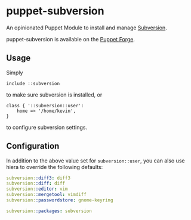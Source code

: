 # puppet-subversion

An opinionated Puppet Module to install and manage
[Subversion](https://subversion.apache.org/).

puppet-subversion is available on the
[Puppet Forge](https://forge.puppetlabs.com/thekevjames/subversion).

## Usage

Simply

```puppet
include ::subversion
```

to make sure subversion is installed, or

```puppet
class { '::subversion::user':
    home => '/home/kevin',
}
```

to configure subversion settings.

## Configuration

In addition to the above value set for `subversion::user`, you can also use
hiera to override the following defaults:

```yaml
subversion::diff3: diff3
subversion::diff: diff
subversion::editor: vim
subversion::mergetool: vimdiff
subversion::passwordstore: gnome-keyring

subversion::packages: subversion
```
